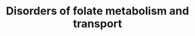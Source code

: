 ---
annotations:
- type: Disease Ontology
  value: vitamin B12 deficiency
- type: Cell Type Ontology
  value: central nervous system neuron
- type: Disease Ontology
  value: vitamin metabolic disorder
- type: Disease Ontology
  value: cerebral folate receptor alpha deficiency
- type: Pathway Ontology
  value: methylenetetrahydrofolate reductase deficiency pathway
- type: Pathway Ontology
  value: folate metabolic pathway
- type: Pathway Ontology
  value: disease pathway
authors:
- Jessev1993
- Egonw
- Andra
- DeSl
- Khanspers
- IreneHemel
- Josienlandman
- Fehrhart
- Eweitz
- Finterly
description: Folates play an essential role in one-carbon methyl transfer reactions,
  mediating several biological processes (e.g. DNA synthesis, epigentics by methylation,
  embryonic central nervous system development, cata-/anabolism of amino acids, and
  anabolism of thymidines, purines, and neurotransmitters. The biologically active
  folic acid derivative is 5,6,7,8-tetrahydrofolate (THF). Dietary folate is absorbed
  in the intestine, and stored in the liver for few months. [rephrased from chapter
  10 of Blau et al, ISBN 3642403360 (978-3642403361)].   For more detail on MTHFR
  deficiency, please visit [https://www.wikipathways.org/index.php/Pathway:WP4288].
last-edited: 2021-06-22
organisms:
- Homo sapiens
redirect_from:
- /index.php/Pathway:WP4259
- /instance/WP4259
schema-jsonld:
- '@context': https://schema.org/
  '@id': https://wikipathways.github.io/pathways/WP4259.html
  '@type': Dataset
  creator:
    '@type': Organization
    name: WikiPathways
  description: Folates play an essential role in one-carbon methyl transfer reactions,
    mediating several biological processes (e.g. DNA synthesis, epigentics by methylation,
    embryonic central nervous system development, cata-/anabolism of amino acids,
    and anabolism of thymidines, purines, and neurotransmitters. The biologically
    active folic acid derivative is 5,6,7,8-tetrahydrofolate (THF). Dietary folate
    is absorbed in the intestine, and stored in the liver for few months. [rephrased
    from chapter 10 of Blau et al, ISBN 3642403360 (978-3642403361)].   For more detail
    on MTHFR deficiency, please visit [https://www.wikipathways.org/index.php/Pathway:WP4288].
  keywords:
  - AICAR
  - MTHFS
  - L-glutamic acid
  - 10-Formyl-THF
  - AICART
  - MTHFCH
  - SAM
  - 5,10-Methylene-THF
  - FITHFCH
  - SHMT
  - dUMP
  - dTMP
  - Homocysteine
  - TS
  - DNA methylation
  - FTHFDH
  - MTHFR
  - FIGLU
  - 5-formimino-THF
  - SAH
  - Folic acid
  - Pyrimidine metabolism
  - 5,10-Methenyl-THF
  - Vitamin B12
  - Purine Metabolism
  - 5-Formyl-THF
  - DHFR
  - L-histidine
  - FAICAR
  - THF
  - Protein methylation
  - MS
  - Methionine
  - MTHFD1
  - Formyl-GAR
  - 'Folate receptor '
  - DHF
  - NH4+
  - alpha
  - PCFT
  - GARTF
  - FTHFI
  - serine
  - 5-Methyl-THF
  - glycine
  - CO2
  - GAR
  license: CC0
  name: Disorders of folate metabolism and transport
seo: CreativeWork
title: Disorders of folate metabolism and transport
wpid: WP4259
---